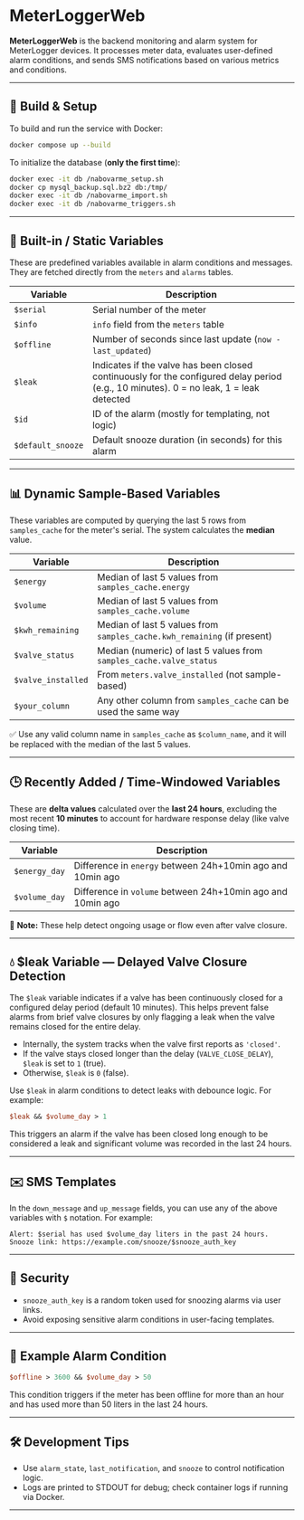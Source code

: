 
# MeterLoggerWeb

**MeterLoggerWeb** is the backend monitoring and alarm system for MeterLogger devices. It processes meter data, evaluates user-defined alarm conditions, and sends SMS notifications based on various metrics and conditions.

---

## 🚀 Build & Setup

To build and run the service with Docker:

```sh
docker compose up --build
```

To initialize the database (**only the first time**):

```sh
docker exec -it db /nabovarme_setup.sh
docker cp mysql_backup.sql.bz2 db:/tmp/
docker exec -it db /nabovarme_import.sh
docker exec -it db /nabovarme_triggers.sh
```

---

## 📌 Built-in / Static Variables

These are predefined variables available in alarm conditions and messages. They are fetched directly from the `meters` and `alarms` tables.

| Variable             | Description                                                                 |
|----------------------|-----------------------------------------------------------------------------|
| `$serial`            | Serial number of the meter                                                  |
| `$info`              | `info` field from the `meters` table                                        |
| `$offline`           | Number of seconds since last update (`now - last_updated`)                  |
| `$leak`              | Indicates if the valve has been closed continuously for the configured delay period (e.g., 10 minutes). 0 = no leak, 1 = leak detected |
| `$id`                | ID of the alarm (mostly for templating, not logic)                          |
| `$default_snooze`    | Default snooze duration (in seconds) for this alarm                         |

---

## 📊 Dynamic Sample-Based Variables

These variables are computed by querying the last 5 rows from `samples_cache` for the meter's serial. The system calculates the **median** value.

| Variable             | Description                                                                 |
|----------------------|-----------------------------------------------------------------------------|
| `$energy`            | Median of last 5 values from `samples_cache.energy`                         |
| `$volume`            | Median of last 5 values from `samples_cache.volume`                         |
| `$kwh_remaining`     | Median of last 5 values from `samples_cache.kwh_remaining` (if present)     |
| `$valve_status`      | Median (numeric) of last 5 values from `samples_cache.valve_status`         |
| `$valve_installed`   | From `meters.valve_installed` (not sample-based)                            |
| `$your_column`       | Any other column from `samples_cache` can be used the same way              |

✅ Use any valid column name in `samples_cache` as `$column_name`, and it will be replaced with the median of the last 5 values.

---

## 🕒 Recently Added / Time-Windowed Variables

These are **delta values** calculated over the **last 24 hours**, excluding the most recent **10 minutes** to account for hardware response delay (like valve closing time).

| Variable         | Description                                                                 |
|------------------|-----------------------------------------------------------------------------|
| `$energy_day`    | Difference in `energy` between 24h+10min ago and 10min ago                  |
| `$volume_day`    | Difference in `volume` between 24h+10min ago and 10min ago                  |

📎 **Note:** These help detect ongoing usage or flow even after valve closure.

---

## 💧 $leak Variable — Delayed Valve Closure Detection

The `$leak` variable indicates if a valve has been continuously closed for a configured delay period (default 10 minutes). This helps prevent false alarms from brief valve closures by only flagging a leak when the valve remains closed for the entire delay.

- Internally, the system tracks when the valve first reports as `'closed'`.
- If the valve stays closed longer than the delay (`VALVE_CLOSE_DELAY`), `$leak` is set to `1` (true).
- Otherwise, `$leak` is `0` (false).

Use `$leak` in alarm conditions to detect leaks with debounce logic. For example:

```perl
$leak && $volume_day > 1
```

This triggers an alarm if the valve has been closed long enough to be considered a leak and significant volume was recorded in the last 24 hours.

---

## ✉️ SMS Templates

In the `down_message` and `up_message` fields, you can use any of the above variables with `$` notation. For example:

```text
Alert: $serial has used $volume_day liters in the past 24 hours.
Snooze link: https://example.com/snooze/$snooze_auth_key
```

---

## 🔐 Security

- `snooze_auth_key` is a random token used for snoozing alarms via user links.
- Avoid exposing sensitive alarm conditions in user-facing templates.

---

## 🧪 Example Alarm Condition

```perl
$offline > 3600 && $volume_day > 50
```

This condition triggers if the meter has been offline for more than an hour and has used more than 50 liters in the last 24 hours.

---

## 🛠️ Development Tips

- Use `alarm_state`, `last_notification`, and `snooze` to control notification logic.
- Logs are printed to STDOUT for debug; check container logs if running via Docker.

---
